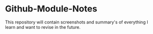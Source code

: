 # Github-Module-Notes
This repository will contain screenshots and summary's of everything I learn and want to revise in the future.
